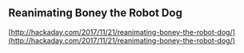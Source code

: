 ## Reanimating Boney the Robot Dog
  
  [http://hackaday.com/2017/11/21/reanimating-boney-the-robot-dog/](http://hackaday.com/2017/11/21/reanimating-boney-the-robot-dog/)